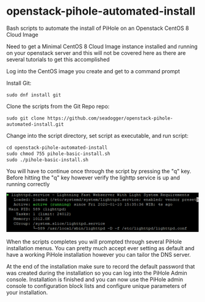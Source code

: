 # openstack-pihole-automated-install
Bash scripts to automate the install of PiHole on an Openstack CentOS 8 Cloud Image

Need to get a Minimal CentOS 8 Cloud Image instance installed and running on your openstack server and this will not be covered here as there are several tutorials to get this accomplished

Log into the CentOS image you create and get to a command prompt

Install Git:
```
sudo dnf install git
```

Clone the scripts from the Git Repo repo: 
```
sudo git clone https://github.com/seadogger/openstack-pihole-automated-install.git
```

Change into the script directory, set script as executable, and run script:
```
cd openstack-pihole-automated-install
sudo chmod 755 pihole-basic-install.sh
sudo ./pihole-basic-install.sh
```

You will have to continue once through the script by pressing the "q" key.  Before hitting the "q" key however verify the lighttp service is up and running correctly

![Verify Lighttp Service is Active](lighttp_status.png)

When the scripts completes you will prompted through several PiHole installation menus.  You can pretty much accept ever setting as default and have a working PiHole installation however you can tailor the DNS server.

At the end of the installation make sure to record the default password that was created during the installation so you can log into the PiHole Admin console.  Installation is finished and you can now use the PiHole admin console to configuration block lists and configure unique parameters of your installation.



